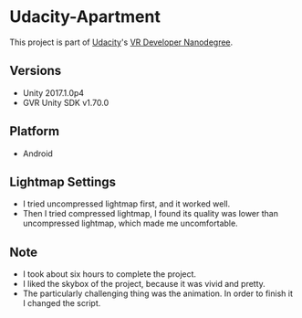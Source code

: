 # Udacity-Apartment
This project is part of [Udacity](https://www.udacity.com "Udacity - Be in demand")'s [VR Developer Nanodegree](https://www.udacity.com/course/vr-developer-nanodegree--nd017).

## Versions

- Unity 2017.1.0p4
- GVR Unity SDK v1.70.0

## Platform

- Android

## Lightmap Settings 

- I tried uncompressed lightmap first, and it worked well.
- Then I tried compressed lightmap, I found its quality was lower than uncompressed lightmap, which made me uncomfortable.

## Note

- I took about six hours to complete the project.
- I liked the skybox of the project, because it was vivid and pretty.
- The particularly challenging thing was the animation. In order to finish it I changed the script.